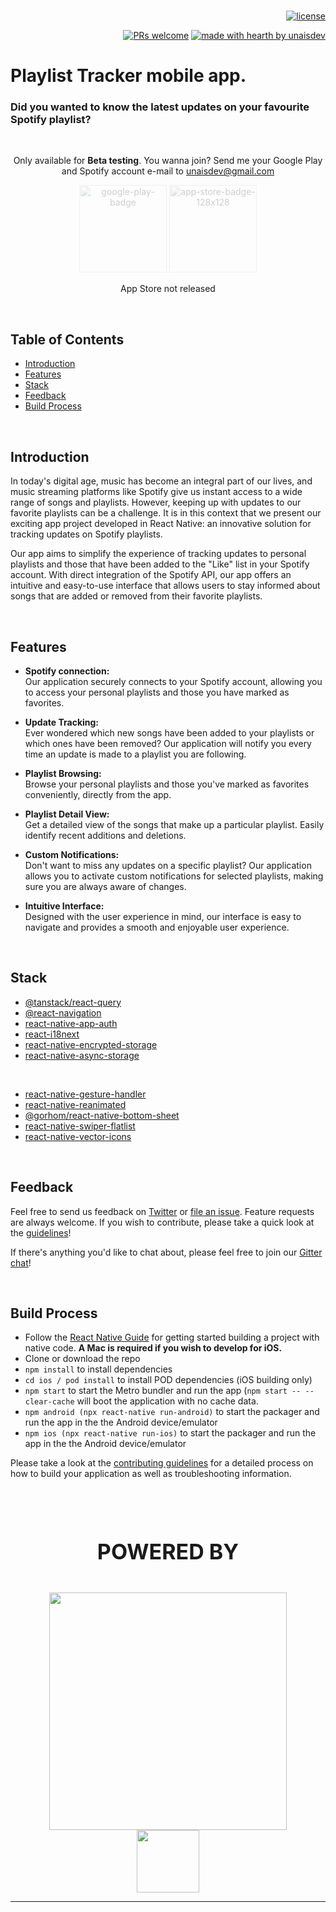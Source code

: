 
<div align="right">
<br />

[![license](https://img.shields.io/github/license/dec0dOS/amazing-github-template.svg?style=flat-square)](LICENSE)

[![PRs welcome](https://img.shields.io/badge/PRs-welcome-ff69b4.svg?style=flat-square)](https://github.com/unaisdev/playlistnotify/pulls)
[![made with hearth by unaisdev](https://img.shields.io/badge/made%20with%20%E2%99%A5%20by-unaisdev-ff1414.svg?style=flat-square)](https://github.com/unaisdev)

</div>
<div>
    <h1 align="left">Playlist Tracker mobile app.</h1>
    <h3>Did you wanted to know the latest updates on your favourite Spotify playlist?</h3> 
    <br/>
</div>
<div align="center">
    <p>Only available for <strong>Beta testing</strong>. You wanna join? Send me your Google Play and Spotify account e-mail to <a href="mailto:unaicanales@gmail.com">unaisdev@gmail.com</a></p>
     <img src="https://upload.wikimedia.org/wikipedia/commons/thumb/7/78/Google_Play_Store_badge_EN.svg/2560px-Google_Play_Store_badge_EN.svg.png" style="width: 140px; opacity: 0.2" alt="google-play-badge">
    <img src="https://upload.wikimedia.org/wikipedia/commons/thumb/3/3c/Download_on_the_App_Store_Badge.svg/1200px-Download_on_the_App_Store_Badge.svg.png" style="width: 140px; opacity: 0.2" alt="app-store-badge-128x128">
    <p>App Store not released</p>
</div>

<br />


## Table of Contents

- [Introduction](#introduction)
- [Features](#features)
- [Stack](#stack)
- [Feedback](#feedback)
- [Build Process](#build-process)

<br />

## Introduction

In today's digital age, music has become an integral part of our lives, and music streaming platforms like Spotify give us instant access to a wide range of songs and playlists. However, keeping up with updates to our favorite playlists can be a challenge. It is in this context that we present our exciting app project developed in React Native: an innovative solution for tracking updates on Spotify playlists.

Our app aims to simplify the experience of tracking updates to personal playlists and those that have been added to the "Like" list in your Spotify account. With direct integration of the Spotify API, our app offers an intuitive and easy-to-use interface that allows users to stay informed about songs that are added or removed from their favorite playlists.

<br />

## Features

* **Spotify connection:**<br/>
   Our application securely connects to your Spotify account, allowing you to access your personal playlists and those you have marked as favorites.

* **Update Tracking:**<br/> Ever wondered which new songs have been added to your playlists or which ones have been removed? Our application will notify you every time an update is made to a playlist you are following.

* **Playlist Browsing:**<br/> Browse your personal playlists and those you've marked as favorites conveniently, directly from the app.

* **Playlist Detail View:**<br/> Get a detailed view of the songs that make up a particular playlist. Easily identify recent additions and deletions.

* **Custom Notifications:**<br/> Don't want to miss any updates on a specific playlist? Our application allows you to activate custom notifications for selected playlists, making sure you are always aware of changes.

* **Intuitive Interface:**<br/> Designed with the user experience in mind, our interface is easy to navigate and provides a smooth and enjoyable user experience.


<br />

## Stack

* <a href="https://github.com/TanStack/query">@tanstack/react-query</a>
* <a href="https://github.com/react-navigation/react-navigation">@react-navigation</a>
* <a href="https://github.com/FormidableLabs/react-native-app-auth">react-native-app-auth</a>
* <a href="https://github.com/i18next/react-i18next">react-i18next</a>
* <a href="https://github.com/emeraldsanto/react-native-encrypted-storage">react-native-encrypted-storage</a>
* <a href="https://github.com/react-native-async-storage/async-storage">react-native-async-storage</a>
<br/>

* <a href="https://github.com/software-mansion/react-native-gesture-handler">react-native-gesture-handler</a>
* <a href="https://github.com/software-mansion/react-native-reanimated">react-native-reanimated</a>
* <a href="https://github.com/gorhom/react-native-bottom-sheet">@gorhom/react-native-bottom-sheet</a>
* <a href="https://github.com/gusgard/react-native-swiper-flatlist">react-native-swiper-flatlist</a>
* <a href="https://github.com/oblador/react-native-vector-icons">react-native-vector-icons</a>

<br/>

## Feedback

Feel free to send us feedback on [Twitter](https://twitter.com/unaisdev) or [file an issue](https://github.com/unaisdev/playlistnotify/issues/new). Feature requests are always welcome. If you wish to contribute, please take a quick look at the [guidelines](./CONTRIBUTING.md)!

If there's anything you'd like to chat about, please feel free to join our [Gitter chat](https://matrix.to/#/#playlist-tracker-contributors:gitter.im)!

<br />

## Build Process

- Follow the [React Native Guide](https://facebook.github.io/react-native/docs/getting-started.html) for getting started building a project with native code. **A Mac is required if you wish to develop for iOS.**
- Clone or download the repo
- `npm install` to install dependencies
- `cd ios / pod install` to install POD dependencies (iOS building only)
- `npm start` to start the Metro bundler and run the app (`npm start -- --clear-cache` will boot the application with no cache data.
- `npm android (npx react-native run-android)` to start the packager and run the app in the the Android device/emulator
- `npm ios (npx react-native run-ios)` to start the packager and run the app in the the Android device/emulator

Please take a look at the [contributing guidelines](./CONTRIBUTING.md) for a detailed process on how to build your application as well as troubleshooting information.

<br />
<br />
<div align="center">
    <h2 align="center" style="font-size: 34px">POWERED BY</h2>
    <br />
    <a href="https://developer.spotify.com"><img src="https://developer.spotify.com/images/spotify-for-developers-logo.svg#s4d-logo" style="width: 380px" /></a><br/>
    <a href="https://www.fl0.com"><img src="https://images.crunchbase.com/image/upload/c_lpad,h_256,w_256,f_auto,q_auto:eco,dpr_1/rucikbnjqz2ktuchdhih" style="width: 100px" /></a>
</div>
<hr />
<br />




